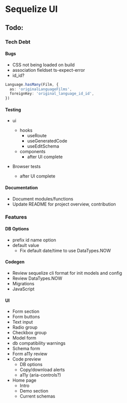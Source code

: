 # Sequelize UI

## Todo:

### Tech Debt

#### Bugs

- CSS not being loaded on build
- association fieldset ts-expect-error
- id_id?

```ts
Language.hasMany(Film, {
  as: 'originalLanguageFilms',
  foreignKey: 'original_language_id_id',
})
```

#### Testing

- ui

  - hooks
    - useRoute
    - useGeneratedCode
    - useEditSchema
  - components
    - after UI complete

- Browser tests
  - after UI complete

#### Documentation

- Document modules/functions
- Update README for project overview, contribution

### Features

#### DB Options

- prefix id name option
- default value
  - Fix default date/time to use DataTypes.NOW

#### Codegen

- Review sequelize cli format for init models and config
- Review DataTypes.NOW
- Migrations
- JavaScript

#### UI

- Form section
- Form buttons
- Text input
- Radio group
- Checkbox group
- Model form
- db compatibility warnings
- Schema form
- Form a11y review
- Code preview
  - DB options
  - Copy/download alerts
  - a11y (aria-controls?)
- Home page
  - Intro
  - Demo section
  - Current schemas
